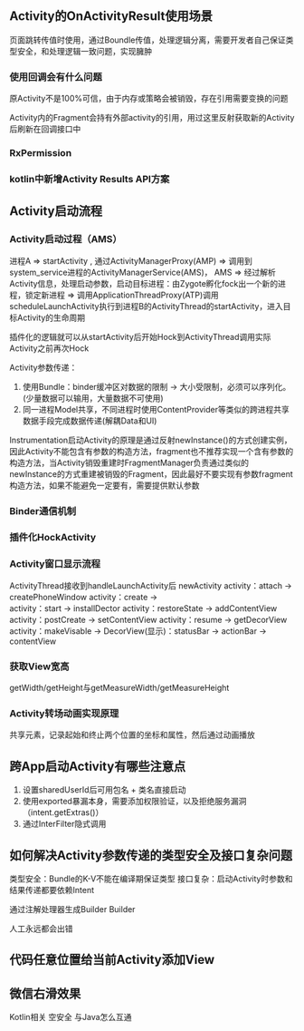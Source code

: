 ## Activity的OnActivityResult使用场景
页面跳转传值时使用，通过Boundle传值，处理逻辑分离，需要开发者自己保证类型安全，和处理逻辑一致问题，实现臃肿

### 使用回调会有什么问题
原Activity不是100%可信，由于内存或策略会被销毁，存在引用需要变换的问题

Activity内的Fragment会持有外部activity的引用，用过这里反射获取新的Activity后刷新在回调接口中


### RxPermission

### kotlin中新增Activity Results API方案



## Activity启动流程
### Activity启动过程（AMS）
进程A => startActivity , 通过ActivityManagerProxy(AMP) => 调用到system_service进程的ActivityManagerService(AMS)， AMS => 经过解析Activity信息，处理启动参数，启动目标进程：由Zygote孵化fock出一个新的进程，锁定新进程 => 调用ApplicationThreadProxy(ATP)调用scheduleLaunchActivity执行到进程B的ActivityThread的startActivity，进入目标Activity的生命周期

插件化的逻辑就可以从startActivity后开始Hock到ActivityThread调用实际Activity之前再次Hock

Activity参数传递：
1. 使用Bundle：binder缓冲区对数据的限制 -> 大小受限制，必须可以序列化。(少量数据可以输用，大量数据不可使用)
2. 同一进程Model共享，不同进程时使用ContentProvider等类似的跨进程共享数据手段完成数据传递(解耦Data和UI)

Instrumentation启动Activity的原理是通过反射newInstance()的方式创建实例，因此Activity不能包含有参数的构造方法，fragment也不推荐实现一个含有参数的构造方法，当Activity销毁重建时FragmentManager负责通过类似的newInstance的方式重建被销毁的Fragment，因此最好不要实现有参数fragment构造方法，如果不能避免一定要有，需要提供默认参数

### Binder通信机制


### 插件化HockActivity


### Activity窗口显示流程
ActivityThread接收到handleLaunchActivity后
newActivity
activity：attach            ->          createPhoneWindow
activity：create            ->          
activity：start             ->          installDector
activity：restoreState      ->          addContentView
activity：postCreate        ->          setContentView
activity：resume            ->          getDecorView
activity：makeVisable       ->          DecorView(显示)：statusBar -> actionBar -> contentView

### 获取View宽高
getWidth/getHeight与getMeasureWidth/getMeasureHeight

### Activity转场动画实现原理
共享元素，记录起始和终止两个位置的坐标和属性，然后通过动画播放

## 跨App启动Activity有哪些注意点
1. 设置sharedUserId后可用包名 + 类名直接启动
2. 使用exported暴漏本身，需要添加权限验证，以及拒绝服务漏洞（intent.getExtras()）
3. 通过InterFilter隐式调用

## 如何解决Activity参数传递的类型安全及接口复杂问题
类型安全：Bundle的K-V不能在编译期保证类型
接口复杂：启动Activity时参数和结果传递都要依赖Intent

通过注解处理器生成Builder
Builder

人工永远都会出错

## 代码任意位置给当前Activity添加View

## 微信右滑效果


Kotlin相关
空安全
与Java怎么互通